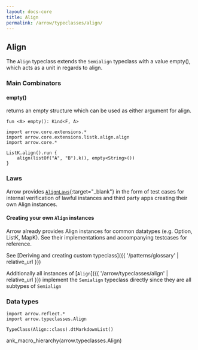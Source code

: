 ```yaml
---
layout: docs-core
title: Align
permalink: /arrow/typeclasses/align/
---
```


## Align




The `Align` typeclass extends the `Semialign` typeclass with a value empty(), which acts as a unit in regards to align.

### Main Combinators

#### empty()

returns an empty structure which can be used as either argument for align.

`fun <A> empty(): Kind<F, A>`

```kotlin:ank
import arrow.core.extensions.*
import arrow.core.extensions.listk.align.align
import arrow.core.*

ListK.align().run {
    align(listOf("A", "B").k(), empty<String>())
}
```

### Laws

Arrow provides [`AlignLaws`][functor_laws_source]{:target="_blank"} in the form of test cases for internal verification of lawful instances and third party apps creating their own Align instances.

#### Creating your own `Align` instances

Arrow already provides Align instances for common datatypes (e.g. Option, ListK, MapK). See their implementations
and accompanying testcases for reference.

See [Deriving and creating custom typeclass]({{ '/patterns/glossary' | relative_url }})

Additionally all instances of [`Align`]({{ '/arrow/typeclasses/align' | relative_url }}) implement the `Semialign` typeclass directly
since they are all subtypes of `Semialign`

### Data types

```kotlin:ank:replace
import arrow.reflect.*
import arrow.typeclasses.Align

TypeClass(Align::class).dtMarkdownList()
```

ank_macro_hierarchy(arrow.typeclasses.Align)

[functor_source]: https://github.com/arrow-kt/arrow-core/blob/master/arrow-core/arrow-core-data/src/main/kotlin/arrow/typeclasses/Align.kt
[functor_laws_source]: https://github.com/arrow-kt/arrow-core/blob/master/arrow-core/arrow-test/src/main/kotlin/arrow/test/laws/AlignLaws.kt
